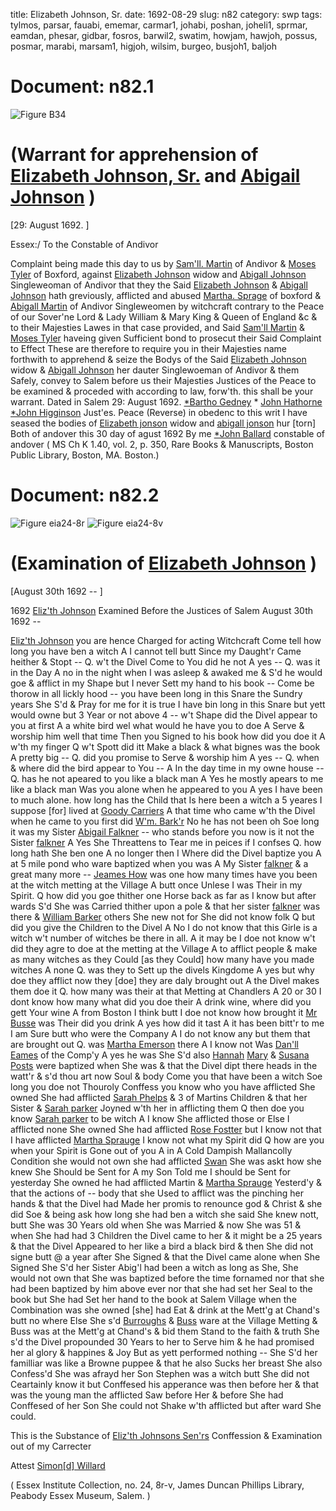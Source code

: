 title: Elizabeth Johnson, Sr.
date: 1692-08-29
slug: n82
category: swp
tags: tylmos, parsar, fauabi, ememar, carmar1, johabi, poshan, joheli1, sprmar, eamdan, phesar, gidbar, fosros, barwil2, swatim, howjam, hawjoh, possus, posmar, marabi, marsam1, higjoh, wilsim, burgeo, busjoh1, baljoh




# Document: n82.1

![Figure B34](/assets/thumb/B34.jpg)

# (Warrant for apprehension of [Elizabeth Johnson, Sr.](/tag/joheli1.html) and [Abigail Johnson](/tag/johabi.html) )

[29: August 1692. ]

Essex:/ To the Constable of Andivor

Complaint being made this day to us by [Sam'll. Martin](/tag/marsam1.html) of Andivor & [Moses Tyler](/tag/tylmos.html) of Boxford, against [Elizabeth Johnson](/tag/joheli1.html) widow and [Abigall Johnson](/tag/johabi.html) Singleweoman of Andivor that they the Said [Elizabeth Johnson](/tag/joheli1.html) & [Abigall Johnson](/tag/johabi.html) hath greviously, afflicted and abused [Martha. Sprage](/tag/sprmar.html) of boxford & [Abigall Martin](/tag/marabi.html) of Andivor Singleweomen by witchcraft contrary to the Peace of our Sover'ne Lord & Lady William & Mary King & Queen of England &c & to their Majesties Lawes in that case provided, and Said [Sam'll Martin](/tag/marsam1.html) & [Moses Tyler](/tag/tylmos.html) haveing given Sufficient bond to prosecut their Said Complaint to Effect These are therefore to require you in their Majesties name forthwith to apprehend & seize the Bodys of the Said [Elizabeth Johnson](/tag/joheli1.html) widow & [Abigall Johnson](/tag/johabi.html) her dauter Singlewoeman of Andivor & them Safely, convey to Salem before us their Majesties Justices of the Peace to be examined & proceded with according to law, forw'th. this shall be your warrant.
Dated in Salem  29: August 1692.  [*Bartho Gedney](/tag/gidbar.html) * [John Hathorne](/tag/hawjoh.html) [*John Higginson](/tag/higjoh.html) Just'es. Peace  (Reverse)  in obedenc to this writ I have seased the bodies of [Elizabeth jonson](/tag/joheli1.html) widow and [abigall jonson](/tag/johabi.html) hur [torn] Both of andover this 30 day of agust 1692 By me [*John Ballard](/tag/baljoh.html) constable of andover ( MS Ch K 1.40, vol. 2, p. 350, Rare Books & Manuscripts, Boston Public Library, Boston, MA. Boston.)

# Document: n82.2

![Figure eia24-8r](/assets/thumb/eia24-8r.jpg)
![Figure eia24-8v](/assets/thumb/eia24-8v.jpg)

# (Examination of [Elizabeth Johnson](/tag/joheli1.html) )

[August 30th 1692 -- ]

1692 [Eliz'th Johnson](/tag/joheli1.html) Examined Before the Justices of Salem August 30th 1692 -- 

[Eliz'th Johnson](/tag/joheli1.html) you are hence Charged for acting Witchcraft Come tell how long you have ben a witch A I cannot tell butt Since my Daught'r Came heither & Stopt -- Q. w't the Divel Come to You did he not A yes -- Q. was it in the Day A no in the night when I was asleep & awaked me & S'd he would goe & afflict in my Shape but I never Sett my hand to his book -- Come be thorow in all lickly hood -- you have been long in this Snare the Sundry years She S'd & Pray for me for it is true I have bin long in this Snare but yett would owne but 3 Year or not above 4 -- w't Shape did the Divel appear to you at first A a white bird wel what would he have you to doe A Serve & worship him well that time Then you Signed to his book how did you doe it A w'th my finger Q w't Spott did itt Make a black & what bignes was the book A pretty big -- Q. did you promise to Serve & worship him A yes -- Q. when & where did the bird appear to You -- A In the day time in my owne house -- Q. has he not apeared to you like a black man A Yes he mostly apears to me like a black man Was you alone when he appeared to you A yes I have been to much alone. how long has the Child that Is here been a witch a 5 yeares I suppose [for] lived at [Goody Carriers](/tag/carmar1.html) A that time who came w'th the Divel when he came to you first did [W'm. Bark'r](/tag/barwil2.html) No he has not been oh Soe long it was my Sister [Abigail Falkner](/tag/fauabi.html) -- who stands before you now is it not the Sister [falkner](/tag/fauabi.html) A Yes She Threattens to Tear me in peices if I confses Q. how long hath She ben one A no longer then I Where did the Divel baptize you A at 5 mile pond who ware baptized when you was A My Sister [falkner](/tag/fauabi.html) & a great many more -- [Jeames How](/tag/howjam.html) was one how many times have you been at the witch metting at the Village A butt once Unlese I was Their in my Spirit. Q how did you goe thither one Horse back as far as I know but after wards S'd She was Carried thither upon a pole & that her sister [falkner](/tag/fauabi.html) was there & [William Barker](/tag/barwil2.html) others She new not for She did not know folk Q but did you give the Children to the Divel A No I do not know that this Girle is a witch w't number of witches be there in all. A it may be I doe not know w't did they agre to doe at the metting at the Village A to afflict people & make as many witches as they Could [as they Could] how many  have you made witches A none Q. was they to Sett up the divels Kingdome A yes but why doe they afflict now they [doe] they are daly brought out A the Divel makes them doe it Q. how many was their at that Metting at Chandlers A 20 or 30 I dont know how many what did you doe their A drink wine, where did you gett Your wine A from Boston I think butt I doe not know how brought it [Mr Busse](/tag/busjoh1.html) was Their did you drink A yes how did it tast A it has been bitt'r to me I am Sure butt who were the Company A I do not know any but them that are brought out Q. was [Martha Emerson](/tag/ememar.html) there A I know not Was [Dan'll Eames](/tag/eamdan.html) of the Comp'y A yes he was She S'd also [Hannah](/tag/poshan.html) [Mary](/tag/posmar.html) & [Susana Posts](/tag/possus.html) were baptized when She was & that the Divel dipt there heads in the watt'r & s'd thou art now Soul & body Come you that have been a witch Soe long you doe not Thouroly Conffess you know who you have afflicted She owned She had afflicted [Sarah Phelps](/tag/phesar.html) & 3 of Martins Children & that her Sister & [Sarah parker](/tag/parsar.html) Joyned w'th her in afflicting them Q then doe you know [Sarah parker](/tag/parsar.html) to be witch A I know She afflicted those or Else I afflicted none She owned She had afflicted [Rose Fostter](/tag/fosros.html) but I know not that I have afflicted [Martha Sprauge](/tag/sprmar.html) I know not what my Spirit did Q how are you when your Spirit is Gone out of you A in A Cold Dampish Mallancolly Condition she would not own she had afflicted [Swan](/tag/swatim.html) She was askt how she knew She Should be Sent for A my Son Told me I should be Sent for yesterday She owned he had afflicted Martin & [Martha Sprauge](/tag/sprmar.html) Yesterd'y & that the actions of -- body that she Used to afflict was the pinching her hands & that the Divel had Made her promis to renounce god & Christ & she did Soe & being ask how long she had ben a witch she said She knew nott, butt She was 30 Years old when She was Married & now She was 51 & when She had had 3 Children the Divel came to her & it might be a 25 years & that the Divel Appeared to her like a bird a black bird & then She did not signe butt @ a year after She Signed & that the Divel came alone when She Signed She S'd her Sister Abig'l had been a witch as long as She, She would not own that She was baptized before the time fornamed nor that she had been baptized by him above ever nor that she had set her Seal to the book but She had Set her hand to the book at Salem Village when the Combination was she owned [she] had Eat & drink at the Mett'g at Chand's butt no where Else She s'd [Burroughs](/tag/burgeo.html) & [Buss](/tag/busjoh1.html) ware at the Village Metting & Buss was at the Mett'g at Chand's & bid them Stand to the faith & truth She s'd the Divel propounded 30 Years  to her to Serve him & he had promised her al glory & happines & Joy But as yett performed nothing -- She S'd her familliar was like a Browne puppee & that he also Sucks her breast She also Confess'd She was afrayd her Son Stephen was a witch butt She did not Ceartainly know it but Conffesed his apperance was then before her & that was the young man the afflicted Saw before Her & before She had Conffesed of her Son She could not Shake w'th afflicted but after ward She could.

This is the Substance of [Eliz'th Johnsons Sen'rs](/tag/joheli1.html) Conffession & Examination out of my Carrecter

Attest [Simon[d] Willard](/tag/wilsim.html)

( Essex Institute Collection, no. 24, 8r-v, James Duncan Phillips Library, Peabody Essex Museum, Salem. )
